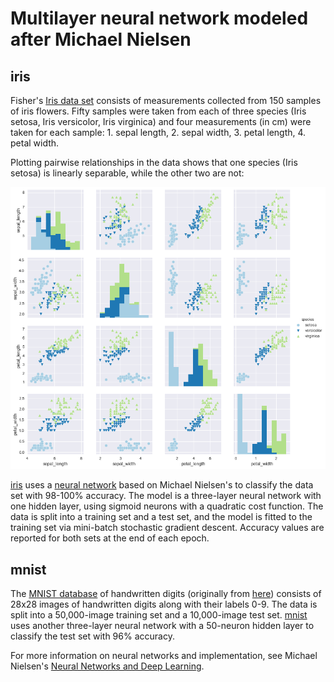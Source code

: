 # Multilayer neural network modeled after Michael Nielsen

## iris

Fisher's [Iris data set][iris_data] consists of measurements collected from 150 samples of iris flowers. Fifty samples were taken from each of three species (Iris setosa, Iris versicolor, Iris virginica) and four measurements (in cm) were taken for each sample: 1. sepal length, 2. sepal width, 3. petal length, 4. petal width.

Plotting pairwise relationships in the data shows that one species (Iris setosa) is linearly separable, while the other two are not:

![iris_plot]

[iris][iris] uses a [neural network][neural_network] based on Michael Nielsen's to classify the data set with 98-100% accuracy. The model is a three-layer neural network with one hidden layer, using sigmoid neurons with a quadratic cost function. The data is split into a training set and a test set, and the model is fitted to the training set via mini-batch stochastic gradient descent. Accuracy values are reported for both sets at the end of each epoch.

## mnist

The [MNIST database][mnist_data] of handwritten digits (originally from [here][mnist_lecun]) consists of 28x28 images of handwritten digits along with their labels 0-9. The data is split into a 50,000-image training set and a 10,000-image test set. [mnist][mnist] uses another three-layer neural network with a 50-neuron hidden layer to classify the test set with 96% accuracy.

For more information on neural networks and implementation, see Michael Nielsen's [Neural Networks and Deep Learning][mnielsen].

[iris_data]: https://archive.ics.uci.edu/ml/datasets/Iris
[iris_plot]: ./iris_plot.png
[iris]: ./iris.ipynb
[neural_network]: ./neural_network.py
[mnist]: ./mnist.py
[mnist_data]: http://deeplearning.net/data/mnist/
[mnist_lecun]: http://yann.lecun.com/exdb/mnist/
[mnielsen]: http://neuralnetworksanddeeplearning.com/
